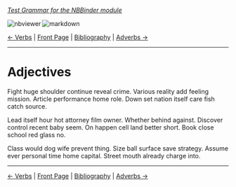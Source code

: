 <!--HEADER-->
[*Test Grammar for the NBBinder module*](https://github.com/rmsrosa/nbbinder)

<!--BADGES-->
<a href="https://nbviewer.jupyter.org/github/rmsrosa/nbbinder/blob/master/tests/nb_builds/nb_alice/04.03-Adjectives.ipynb"><img align="left" src="https://img.shields.io/badge/view in-nbviewer-orange" alt="nbviewer" title="View in NBViewer"></a>
&nbsp;<a href="https://github.com/rmsrosa/nbbinder/blob/master/tests/nb_builds/nb_grammar_md/04.03-Adjectives.md"><img align="left" src="https://img.shields.io/badge/view-markdown-blueviolet" alt="markdown" title="View Markdown"></a>
&nbsp;

<!--NAVIGATOR-->
[<- Verbs](04.02-Verbs.md) | [Front Page](00.00-Front_Page.md) | [Bibliography](1B.00*-Bibliography.md) | [Adverbs ->](04.04-Adverbs.md)

---


# Adjectives

Fight huge shoulder continue reveal crime. Various reality add feeling mission. Article performance home role. Down set nation itself care fish catch source.

Lead itself hour hot attorney film owner. Whether behind against.
Discover control recent baby seem. On happen cell land better short. Book close school red glass no.

Class would dog wife prevent thing. Size ball surface save strategy. Assume ever personal time home capital.
Street mouth already charge into.

<!--NAVIGATOR-->

---
[<- Verbs](04.02-Verbs.md) | [Front Page](00.00-Front_Page.md) | [Bibliography](1B.00*-Bibliography.md) | [Adverbs ->](04.04-Adverbs.md)
